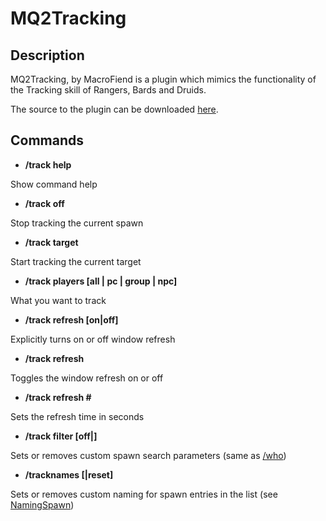 # MQ2Tracking

## Description

MQ2Tracking, by MacroFiend is a plugin which mimics the functionality of the Tracking skill of Rangers, Bards and Druids.

The source to the plugin can be downloaded [here](https://macroquest.org/phpBB3/viewtopic.php?t=5891).

## Commands

* **/track help**

Show command help

* **/track off**

Stop tracking the current spawn

* **/track target**

Start tracking the current target

* **/track players \[all \| pc \| group \| npc\]**

What you want to track

* **/track refresh \[on\|off\]**

Explicitly turns on or off window refresh

* **/track refresh**

Toggles the window refresh on or off

* **/track refresh \#**

Sets the refresh time in seconds

* **/track filter \[off\|\]**

Sets or removes custom spawn search parameters \(same as [/who](../../reference/commands/who.md)\)

* **/tracknames \[\|reset\]**

Sets or removes custom naming for spawn entries in the list \(see [NamingSpawn](../../documentation/namingspawn.md)\)
